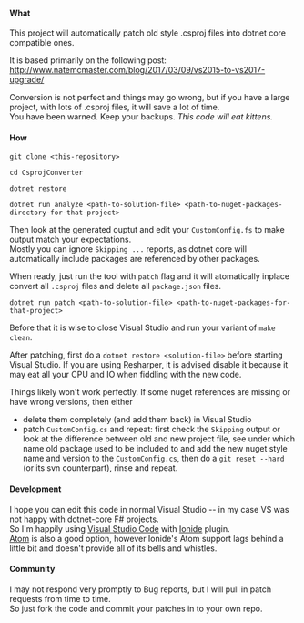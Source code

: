 
#### What

This project will automatically patch old style .csproj files into dotnet core compatible ones.

It is based primarily on the following post:  
http://www.natemcmaster.com/blog/2017/03/09/vs2015-to-vs2017-upgrade/

Conversion is not perfect and things may go wrong, but if you have a large project, with lots of .csproj files, it will save a lot of time.  
You have been warned. Keep your backups. *This code will eat kittens.*


#### How

    git clone <this-repository>

    cd CsprojConverter

    dotnet restore

    dotnet run analyze <path-to-solution-file> <path-to-nuget-packages-directory-for-that-project>

Then look at the generated ouptut and edit your `CustomConfig.fs` to make output match your expectations.  
Mostly you can ignore `Skipping ...` reports, as dotnet core will automatically include packages are referenced by other packages.

When ready, just run the tool with `patch` flag and it will atomatically inplace convert all `.csproj` files and delete all `package.json` files.

    dotnet run patch <path-to-solution-file> <path-to-nuget-packages-for-that-project>


Before that it is wise to close Visual Studio and run your variant of `make clean`.

After patching, first do a `dotnet restore <solution-file>` before starting Visual Studio. If you are using Resharper, it is advised disable it because it may eat all your CPU and IO when fiddling with the new code.

Things likely won't work perfectly. If some nuget references are missing or have wrong versions, then either
 - delete them completely (and add them back) in Visual Studio 
 - patch `CustomConfig.cs` and repeat: first check the `Skipping` output or look at the difference between old and new project file, see under which name old package used to be included to and add the new nuget style name and version to the `CustomConfig.cs`, then do a `git reset --hard` (or its svn counterpart), rinse and repeat.


#### Development

I hope you can edit this code in normal Visual Studio -- in my case VS was not happy with dotnet-core F# projects.  
So I'm happily using [Visual Studio Code](https://code.visualstudio.com/) with [Ionide](http://ionide.io/) plugin.  
[Atom](https://atom.io/) is also a good option, however Ionide's Atom support lags behind a little bit and doesn't provide all of its bells and whistles.

#### Community

I may not respond very promptly to Bug reports, but I will pull in patch requests from time to time.  
So just fork the code and commit your patches in to your own repo.
